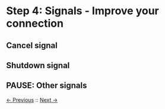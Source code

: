 # Step 4: Signals - Improve your connection

## Cancel signal

## Shutdown signal

## PAUSE: Other signals

[<- Previous](/step3_routing/README.md) :: [Next ->](/step5_clustering/README.md)